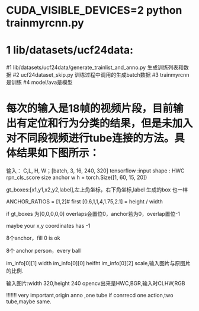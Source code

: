 # CUDA_VISIBLE_DEVICES=2 python trainmyrcnn.py

# 1 lib/datasets/ucf24data:
#1 lib/datasets/ucf24data/generate_trainlist_and_anno.py 生成训练列表和数据
#2 ucf24dataset_skip.py 训练过程中调用的生成batch数据
#3 trainmyrcnn是训练
#4 model/ava是模型


# 每次的输入是18帧的视频片段，目前输出有定位和行为分类的结果，但是未加入对不同段视频进行tube连接的方法。具体结果如下图所示：


输入： C,L, H, W；[batch, 3, 16, 240, 320]
tensorflow :input shape : HWC
rpn_cls_score size  anchor w  h = torch.Size([1, 60, 15, 20])

gt_boxes:[x1,y1,x2,y2,label],左上角坐标，右下角坐标,label
生成的box 也一样

ANCHOR_RATIOS = [1,2]# first  [0.6,1,1,4,1.75,2.1] = height / width


if gt_boxes 为[0,0,0,0,0]  overlaps会置位0，anchor若为0，overlap置位-1

maybe your x,y coordinates has -1

8个anchor，fill 0 is ok

8个 anchor person，every ball



im_info[0][1] width
im_info[0][0] heifht
im_info[0][2] scale,输入图片与原图片的比例.

输入图片:width 320,height 240  opencv出来是HWC,BGR,输入时CLHW,RGB


!!!!!!! very important,origin anno ,one tube if conrrecd one action,two tube,maybe same.

